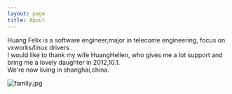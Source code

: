 ```yaml
---
layout: page
title: About
---
```

  Huang Felix is a software engineer,major in telecome engineering, focus on vxworks/linux drivers .  
  I would like to thank my wife HuangHellen, who gives me a lot support and bring me a lovely daughter in 2012,10.1.  
  We're now living in shanghai,china.

  ![family.jpg](/Blog/assert/family.jpg) 
